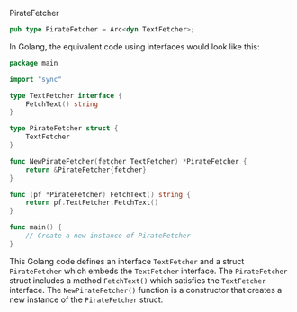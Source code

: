 PirateFetcher

```rust
pub type PirateFetcher = Arc<dyn TextFetcher>;
```


In Golang, the equivalent code using interfaces would look like this:

```go
package main

import "sync"

type TextFetcher interface {
	FetchText() string
}

type PirateFetcher struct {
	TextFetcher
}

func NewPirateFetcher(fetcher TextFetcher) *PirateFetcher {
	return &PirateFetcher{fetcher}
}

func (pf *PirateFetcher) FetchText() string {
	return pf.TextFetcher.FetchText()
}

func main() {
	// Create a new instance of PirateFetcher
}
```

This Golang code defines an interface `TextFetcher` and a struct `PirateFetcher` which embeds the `TextFetcher` interface. The `PirateFetcher` struct includes a method `FetchText()` which satisfies the `TextFetcher` interface. The `NewPirateFetcher()` function is a constructor that creates a new instance of the `PirateFetcher` struct.
